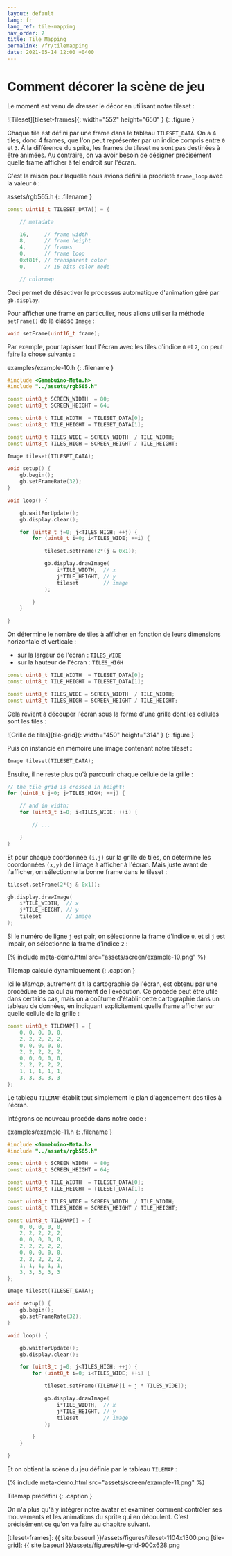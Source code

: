 ```yaml
---
layout: default
lang: fr
lang_ref: tile-mapping
nav_order: 7
title: Tile Mapping
permalink: /fr/tilemapping
date: 2021-05-14 12:00 +0400
---
```


# Comment décorer la scène de jeu

Le moment est venu de dresser le décor en utilisant notre tileset :

![Tileset][tileset-frames]{: width="552" height="650" }
{: .figure }

Chaque tile est défini par une frame dans le tableau `TILESET_DATA`. On a 4 tiles, donc 4 frames, que l'on peut représenter par un indice compris entre `0` et `3`. À la différence du sprite, les frames du tileset ne sont pas destinées à être animées. Au contraire, on va avoir besoin de désigner précisément quelle frame afficher à tel endroit sur l'écran.

C'est la raison pour laquelle nous avions défini la propriété `frame_loop` avec la valeur `0` :

assets/rgb565.h
{: .filename }

```cpp
const uint16_t TILESET_DATA[] = {

    // metadata

    16,     // frame width
    8,      // frame height
    4,      // frames
    0,      // frame loop
    0xf81f, // transparent color
    0,      // 16-bits color mode

    // colormap
```

Ceci permet de désactiver le processus automatique d'animation géré par `gb.display`.

Pour afficher une frame en particulier, nous allons utiliser la méthode `setFrame()` de la classe `Image` :

```cpp
void setFrame(uint16_t frame);
```

Par exemple, pour tapisser tout l'écran avec les tiles d'indice `0` et `2`, on peut faire la chose suivante :

examples/example-10.h
{: .filename }

```cpp
#include <Gamebuino-Meta.h>
#include "../assets/rgb565.h"

const uint8_t SCREEN_WIDTH  = 80;
const uint8_t SCREEN_HEIGHT = 64;

const uint8_t TILE_WIDTH  = TILESET_DATA[0];
const uint8_t TILE_HEIGHT = TILESET_DATA[1];

const uint8_t TILES_WIDE = SCREEN_WIDTH  / TILE_WIDTH;
const uint8_t TILES_HIGH = SCREEN_HEIGHT / TILE_HEIGHT;

Image tileset(TILESET_DATA);

void setup() {
    gb.begin();
    gb.setFrameRate(32);
}

void loop() {

    gb.waitForUpdate();
    gb.display.clear();

    for (uint8_t j=0; j<TILES_HIGH; ++j) {
        for (uint8_t i=0; i<TILES_WIDE; ++i) {

            tileset.setFrame(2*(j & 0x1));

            gb.display.drawImage(
                i*TILE_WIDTH,  // x
                j*TILE_HEIGHT, // y
                tileset        // image
            );

        }
    }

}
```

On détermine le nombre de tiles à afficher en fonction de leurs dimensions horizontale et verticale :

- sur la largeur de l'écran : `TILES_WIDE`
- sur la hauteur de l'écran : `TILES_HIGH`

```cpp
const uint8_t TILE_WIDTH  = TILESET_DATA[0];
const uint8_t TILE_HEIGHT = TILESET_DATA[1];

const uint8_t TILES_WIDE = SCREEN_WIDTH  / TILE_WIDTH;
const uint8_t TILES_HIGH = SCREEN_HEIGHT / TILE_HEIGHT;
```

Cela revient à découper l'écran sous la forme d'une grille dont les cellules sont les tiles :

![Grille de tiles][tile-grid]{: width="450" height="314" }
{: .figure }

Puis on instancie en mémoire une image contenant notre tileset :

```cpp
Image tileset(TILESET_DATA);
```

Ensuite, il ne reste plus qu'à parcourir chaque cellule de la grille :

```cpp
// the tile grid is crossed in height:
for (uint8_t j=0; j<TILES_HIGH; ++j) {

    // and in width:
    for (uint8_t i=0; i<TILES_WIDE; ++i) {

        // ...

    }
}
```

Et pour chaque coordonnée `(i,j)` sur la grille de tiles, on détermine les coordonnées `(x,y)` de l'image à afficher à l'écran. Mais juste avant de l'afficher, on sélectionne la bonne frame dans le tileset :

```cpp
tileset.setFrame(2*(j & 0x1));

gb.display.drawImage(
    i*TILE_WIDTH,  // x
    j*TILE_HEIGHT, // y
    tileset        // image
);
```

Si le numéro de ligne `j` est pair, on sélectionne la frame d'indice `0`, et si `j` est impair, on sélectionne la frame d'indice `2` :

{% include meta-demo.html src="assets/screen/example-10.png" %}

Tilemap calculé dynamiquement
{: .caption }

Ici le *tilemap*, autrement dit la cartographie de l'écran, est obtenu par une procédure de calcul au moment de l'exécution. Ce procédé peut être utile dans certains cas, mais on a coûtume d'établir cette cartographie dans un tableau de données, en indiquant explicitement quelle frame afficher sur quelle cellule de la grille :

```cpp
const uint8_t TILEMAP[] = {
    0, 0, 0, 0, 0,
    2, 2, 2, 2, 2,
    0, 0, 0, 0, 0,
    2, 2, 2, 2, 2,
    0, 0, 0, 0, 0,
    2, 2, 2, 2, 2,
    1, 1, 1, 1, 1,
    3, 3, 3, 3, 3
};
```

Le tableau `TILEMAP` établit tout simplement le plan d'agencement des tiles à l'écran.

Intégrons ce nouveau procédé dans notre code :

examples/example-11.h
{: .filename }

```cpp
#include <Gamebuino-Meta.h>
#include "../assets/rgb565.h"

const uint8_t SCREEN_WIDTH  = 80;
const uint8_t SCREEN_HEIGHT = 64;

const uint8_t TILE_WIDTH  = TILESET_DATA[0];
const uint8_t TILE_HEIGHT = TILESET_DATA[1];

const uint8_t TILES_WIDE = SCREEN_WIDTH  / TILE_WIDTH;
const uint8_t TILES_HIGH = SCREEN_HEIGHT / TILE_HEIGHT;

const uint8_t TILEMAP[] = {
    0, 0, 0, 0, 0,
    2, 2, 2, 2, 2,
    0, 0, 0, 0, 0,
    2, 2, 2, 2, 2,
    0, 0, 0, 0, 0,
    2, 2, 2, 2, 2,
    1, 1, 1, 1, 1,
    3, 3, 3, 3, 3
};

Image tileset(TILESET_DATA);

void setup() {
    gb.begin();
    gb.setFrameRate(32);
}

void loop() {

    gb.waitForUpdate();
    gb.display.clear();

    for (uint8_t j=0; j<TILES_HIGH; ++j) {
        for (uint8_t i=0; i<TILES_WIDE; ++i) {

            tileset.setFrame(TILEMAP[i + j * TILES_WIDE]);

            gb.display.drawImage(
                i*TILE_WIDTH,  // x
                j*TILE_HEIGHT, // y
                tileset        // image
            );

        }
    }

}
```

Et on obtient la scène du jeu définie par le tableau `TILEMAP` :

{% include meta-demo.html src="assets/screen/example-11.png" %}

Tilemap prédéfini
{: .caption }

On n'a plus qu'à y intégrer notre avatar et examiner comment contrôler ses mouvements et les animations du sprite qui en découlent. C'est précisément ce qu'on va faire au chapitre suivant.  <i class="far fa-smile-wink"></i>



[tileset-frames]: {{ site.baseurl }}/assets/figures/tileset-1104x1300.png
[tile-grid]:      {{ site.baseurl }}/assets/figures/tile-grid-900x628.png